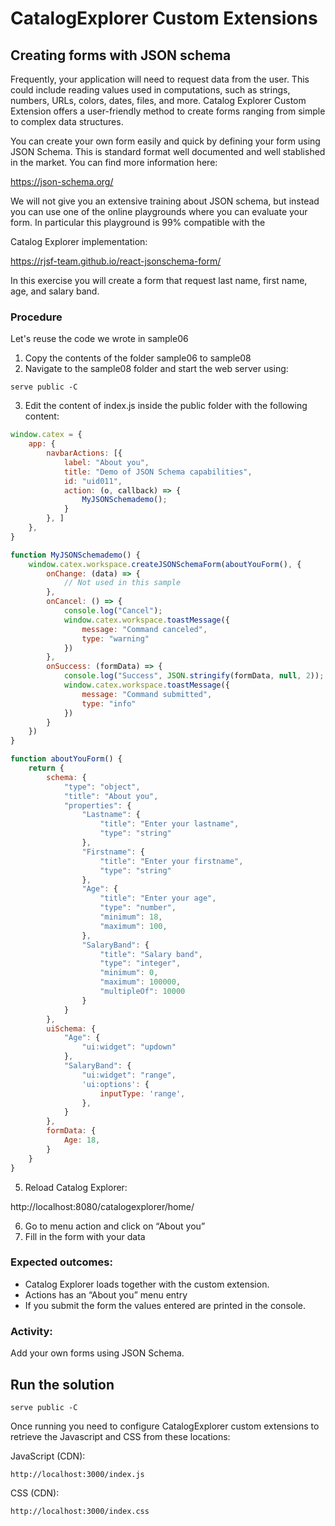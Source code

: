 # CatalogExplorer Custom Extensions
## Creating forms with JSON schema

Frequently, your application will need to request data from the user. This could include reading values
used in computations, such as strings, numbers, URLs, colors, dates, files, and more. Catalog Explorer
Custom Extension offers a user-friendly method to create forms ranging from simple to complex data
structures.

You can create your own form easily and quick by defining your form using JSON Schema. This is
standard format well documented and well stablished in the market. You can find more information here:

https://json-schema.org/

We will not give you an extensive training about JSON schema, but instead you can use one of the online
playgrounds where you can evaluate your form. In particular this playground is 99% compatible with the

Catalog Explorer implementation:

https://rjsf-team.github.io/react-jsonschema-form/

In this exercise you will create a form that request last name, first name, age, and salary band.


### Procedure

Let's reuse the code we wrote in sample06

1. Copy the contents of the folder sample06 to sample08
2. Navigate to the sample08 folder and start the web server using:
```shell
serve public -C
```
3. Edit the content of index.js inside the public folder with the following content:

```javascript
window.catex = {
    app: {
        navbarActions: [{
            label: "About you",
            title: "Demo of JSON Schema capabilities",
            id: "uid011",
            action: (o, callback) => {
                MyJSONSchemademo();
            }
        }, ]
    },
}

function MyJSONSchemademo() {
    window.catex.workspace.createJSONSchemaForm(aboutYouForm(), {
        onChange: (data) => {
            // Not used in this sample
        },
        onCancel: () => {
            console.log("Cancel");
            window.catex.workspace.toastMessage({
                message: "Command canceled",
                type: "warning"
            })
        },
        onSuccess: (formData) => {
            console.log("Success", JSON.stringify(formData, null, 2));
            window.catex.workspace.toastMessage({
                message: "Command submitted",
                type: "info"
            })
        }
    })
}

function aboutYouForm() {
    return {
        schema: {
            "type": "object",
            "title": "About you",
            "properties": {
                "Lastname": {
                    "title": "Enter your lastname",
                    "type": "string"
                },
                "Firstname": {
                    "title": "Enter your firstname",
                    "type": "string"
                },
                "Age": {
                    "title": "Enter your age",
                    "type": "number",
                    "minimum": 18,
                    "maximum": 100,
                },
                "SalaryBand": {
                    "title": "Salary band",
                    "type": "integer",
                    "minimum": 0,
                    "maximum": 100000,
                    "multipleOf": 10000
                }
            }
        },
        uiSchema: {
            "Age": {
                "ui:widget": "updown"
            },
            "SalaryBand": {
                "ui:widget": "range",
                'ui:options': {
                    inputType: 'range',
                },
            }
        },
        formData: {
            Age: 18,
        }
    }
}
```
5. Reload Catalog Explorer:

http://localhost:8080/catalogexplorer/home/

6. Go to menu action and click on “About you”
7. Fill in the form with your data

### Expected outcomes:
* Catalog Explorer loads together with the custom extension.
* Actions has an “About you” menu entry
* If you submit the form the values entered are printed in the console.

### Activity:
Add your own forms using JSON Schema.

## Run the solution

```shell
serve public -C
```

Once running you need to configure CatalogExplorer custom extensions to retrieve the Javascript and CSS from these locations:

JavaScript (CDN):
```
http://localhost:3000/index.js
```

CSS (CDN):
```
http://localhost:3000/index.css
```

